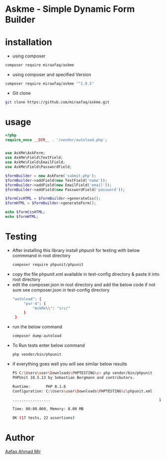### 
 # Askme - Simple Dynamic Form Builder


# installation 
- using composer
 ```bash
composer require miraafaq/askme
```
- using composer and specified Version
 ```bash
composer require miraafaq/askme "^1.0.5"
```
  
- Git clone 
```bash
git clone https://github.com/miraafaq/askme.git
```
  

 # usage
 ```php
 <?php
require_once __DIR__ . '/vendor/autoload.php';


use AskMe\AskForm;
use AskMe\Field\TextField;
use AskMe\Field\EmailField;
use AskMe\Field\PasswordField;

$formBuilder = new AskForm('submit.php');
$formBuilder->addField(new TextField('name'));
$formBuilder->addField(new EmailField('email'));
$formBuilder->addField(new PasswordField('password'));

$formCssHTML = $formBuilder->generateCss();
$formHTML = $formBuilder->generateForm();

echo $formCssHTML;
echo $formHTML;
```
# Testing 
- After installing this library install phpunit for testing with below commmand in root directory
  ```bash
  composer require phpunit/phpunit
  ```
 - copy the file phpunit.xml available in test-config directory & paste it into root directory
 - edit the composer.json in root directory and add the below code if not sure see composer.json in test-config directory
   ```bash
   "autoload": {
        "psr-4": {
            "AskMe\\": "src/"
        }
    }
   ```
 - run the below command
    ```bash
    composer dump-autoload
    ```
 - To Run tests enter below command
   ```bash
   php vendor/bin/phpunit
   ```
 - if everything goes well you will see similar below results
   ```bash
   PS C:\Users\user\Downloads\PHPTESTING\c> php vendor/bin/phpunit          
   PHPUnit 10.5.13 by Sebastian Bergmann and contributors.

   Runtime:       PHP 8.1.6
   Configuration: C:\Users\user\Downloads\PHPTESTING\c\phpunit.xml

   .................                                                 17 / 17 (100%)

   Time: 00:00.060, Memory: 8.00 MB

   OK (17 tests, 22 assertions)
   ```
   
   

# Author 
[Aafaq Ahmad Mir](https://miraafaq.in)
